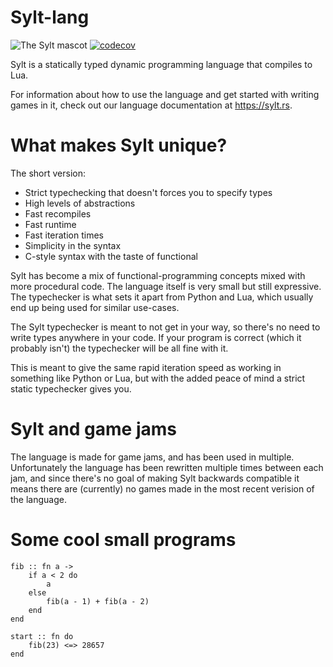 # Sylt-lang

![The Sylt mascot](res/sylt.png)
[![codecov](https://codecov.io/gh/sylt-lang/sylt-lang/branch/main/graph/badge.svg?token=3utRo8mH04)](https://codecov.io/gh/sylt-lang/sylt-lang)

Sylt is a statically typed dynamic programming language that compiles to Lua.

For information about how to use the language and get started with writing games
in it, check out our language documentation at https://sylt.rs.

# What makes Sylt unique?

The short version:
 - Strict typechecking that doesn't forces you to specify types
 - High levels of abstractions
 - Fast recompiles
 - Fast runtime
 - Fast iteration times
 - Simplicity in the syntax
 - C-style syntax with the taste of functional

Sylt has become a mix of functional-programming concepts 
mixed with more procedural code. The language itself is very small
but still expressive. The typechecker is what sets it apart from
Python and Lua, which usually end up being used for similar use-cases.

The Sylt typechecker is meant to not get in your way, so there's no need to
write types anywhere in your code. If your program is correct (which it
probably isn't) the typechecker will be all fine with it.

This is meant to give the same rapid iteration speed as working in something
like Python or Lua, but with the added peace of mind a strict static
typechecker gives you. 

# Sylt and game jams
The language is made for game jams, and has been used in multiple. Unfortunately
the language has been rewritten multiple times between each jam, and since
there's no goal of making Sylt backwards compatible it means there are (currently) no
games made in the most recent verision of the language.

# Some cool small programs
```sylt
fib :: fn a ->
    if a < 2 do
        a
    else
        fib(a - 1) + fib(a - 2)
    end
end

start :: fn do
    fib(23) <=> 28657
end
```
